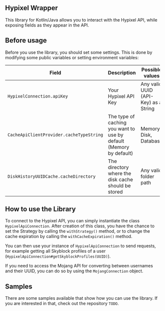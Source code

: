 ## Hypixel Wrapper

This library for Kotlin/Java allows you to interact with the Hypixel API, while exposing fields as they appear in the
API.

## Before usage

Before you use the library, you should set some settings. This is done by modifying some public variables or setting
environment variables:

| Field                                    | Description                                                        | Possible values                      | Environment Variable   | Package (for Import)              |
|------------------------------------------|--------------------------------------------------------------------|--------------------------------------|------------------------|-----------------------------------|
| `HypixelConnection.apiKey`               | Your Hypixel API Key                                               | Any valid UUID (API-Key) as a String | HYPIXEL_API_KEY        | net.dungeonhub.hypixel.connection |
| `CacheApiClientProvider.cacheTypeString` | The type of caching you want to use by default (Memory by default) | Memory, Disk, Database               | HYPIXEL_API_CACHE_TYPE | net.dungeonhub.hypixel.provider   |
| `DiskHistoryUUIDCache.cacheDirectory`    | The directory where the disk cache should be stored                | Any valid folder path                |                        | net.dungeonhub.cache.disk         |

## How to use the Library

To connect to the Hypixel API, you can simply instantiate the class `HypixelApiConnection`. After creation of this
class, you have the chance to set the Strategy by calling the `withStrategy()` method, or to change the cache expiration
by calling the `withCacheExpiration()` method.

You can then use your instance of `HypixelApiConnection` to send requests, for example getting all Skyblock profiles of
a user (`HypixelApiConnection#getSkyblockProfiles(UUID)`).

If you need to access the Mojang API for converting between usernames and their UUID, you can do so by using the
`MojangConnection` object.

## Samples

There are some samples available that show how you can use the library.
If you are interested in that, check out the repository `TODO`. 
